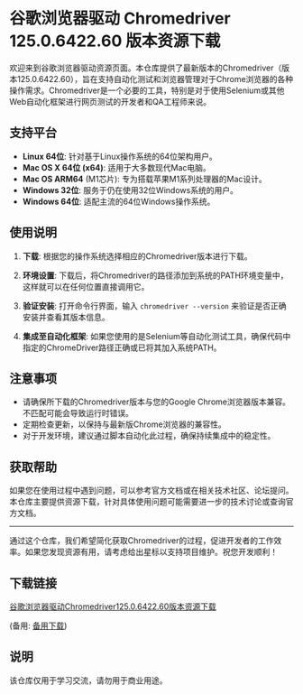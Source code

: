 # 谷歌浏览器驱动 Chromedriver 125.0.6422.60 版本资源下载

欢迎来到谷歌浏览器驱动资源页面。本仓库提供了最新版本的Chromedriver（版本125.0.6422.60），旨在支持自动化测试和浏览器管理对于Chrome浏览器的各种操作需求。Chromedriver是一个必要的工具，特别是对于使用Selenium或其他Web自动化框架进行网页测试的开发者和QA工程师来说。

## 支持平台

- **Linux 64位**: 针对基于Linux操作系统的64位架构用户。
- **Mac OS X 64位 (x64)**: 适用于大多数现代Mac电脑。
- **Mac OS ARM64** (M1芯片): 专为搭载苹果M1系列处理器的Mac设计。
- **Windows 32位**: 服务于仍在使用32位Windows系统的用户。
- **Windows 64位**: 适配主流的64位Windows操作系统。

## 使用说明

1. **下载**: 根据您的操作系统选择相应的Chromedriver版本进行下载。
   
2. **环境设置**: 下载后，将Chromedriver的路径添加到系统的PATH环境变量中，这样就可以在任何位置直接调用它。

3. **验证安装**: 打开命令行界面，输入 `chromedriver --version` 来验证是否正确安装并查看其版本信息。

4. **集成至自动化框架**: 如果您使用的是Selenium等自动化测试工具，确保代码中指定的ChromeDriver路径正确或已将其加入系统PATH。

## 注意事项

- 请确保所下载的Chromedriver版本与您的Google Chrome浏览器版本兼容。不匹配可能会导致运行时错误。
- 定期检查更新，以保持与最新版Chrome浏览器的兼容性。
- 对于开发环境，建议通过脚本自动化此过程，确保持续集成中的稳定性。

## 获取帮助

如果您在使用过程中遇到问题，可以参考官方文档或在相关技术社区、论坛提问。本仓库主要提供资源下载，针对具体使用问题可能需要进一步的技术讨论或查询官方文档。

---

通过这个仓库，我们希望简化获取Chromedriver的过程，促进开发者的工作效率。如果您发现资源有用，请考虑给出星标以支持项目维护。祝您开发顺利！

## 下载链接
[谷歌浏览器驱动Chromedriver125.0.6422.60版本资源下载](https://pan.quark.cn/s/ee2660a16511) 

(备用: [备用下载](https://pan.baidu.com/s/1HSJjalEln9lsVtrzDuA8yg?pwd=1234))

## 说明

该仓库仅用于学习交流，请勿用于商业用途。
